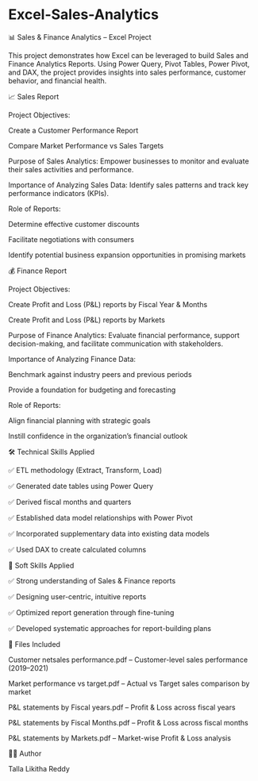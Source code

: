 # Excel-Sales-Analytics
📊 Sales & Finance Analytics – Excel Project

This project demonstrates how Excel can be leveraged to build Sales and Finance Analytics Reports. Using Power Query, Pivot Tables, Power Pivot, and DAX, the project provides insights into sales performance, customer behavior, and financial health.


📈 Sales Report

Project Objectives:

Create a Customer Performance Report

Compare Market Performance vs Sales Targets

Purpose of Sales Analytics:
Empower businesses to monitor and evaluate their sales activities and performance.

Importance of Analyzing Sales Data:
Identify sales patterns and track key performance indicators (KPIs).

Role of Reports:

Determine effective customer discounts

Facilitate negotiations with consumers

Identify potential business expansion opportunities in promising markets


💰 Finance Report

Project Objectives:

Create Profit and Loss (P&L) reports by Fiscal Year
 & Months

Create Profit and Loss (P&L) reports by Markets

Purpose of Finance Analytics:
Evaluate financial performance, support decision-making, and facilitate communication with stakeholders.

Importance of Analyzing Finance Data:

Benchmark against industry peers and previous periods

Provide a foundation for budgeting and forecasting

Role of Reports:

Align financial planning with strategic goals

Instill confidence in the organization’s financial outlook


🛠️ Technical Skills Applied

✅ ETL methodology (Extract, Transform, Load)

✅ Generated date tables using Power Query

✅ Derived fiscal months and quarters

✅ Established data model relationships with Power Pivot

✅ Incorporated supplementary data into existing data models

✅ Used DAX to create calculated columns


🤝 Soft Skills Applied

✅ Strong understanding of Sales & Finance reports

✅ Designing user-centric, intuitive reports

✅ Optimized report generation through fine-tuning

✅ Developed systematic approaches for report-building plans


📜 Files Included

Customer netsales performance.pdf – Customer-level sales performance (2019–2021)

Market performance vs target.pdf – Actual vs Target sales comparison by market

P&L statements by Fiscal years.pdf – Profit & Loss across fiscal years

P&L statements by Fiscal Months.pdf – Profit & Loss across fiscal months

P&L statements by Markets.pdf – Market-wise Profit & Loss analysis


🧑‍💻 Author

Talla Likitha Reddy
